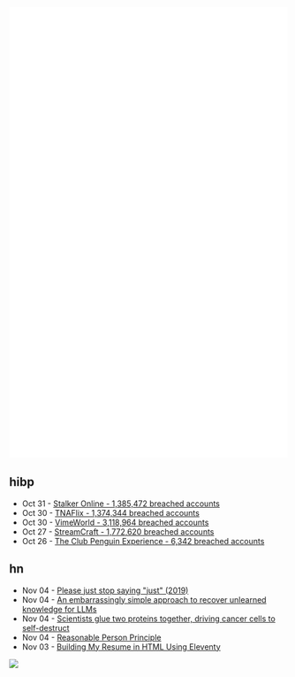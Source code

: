 ![Metrics](https://raw.githubusercontent.com/phixion/phixion/master/metrics.svg)

## hibp

<!--
for https://github.com/phixion/phixion/blob/main/.github/workflows/feeds.yml
-->
<!--START_SECTION:haveibeenpwnd-->
- Oct 31 - [Stalker Online - 1,385,472 breached accounts](https://haveibeenpwned.com/PwnedWebsites#StalkerOnline)
- Oct 30 - [TNAFlix - 1,374,344 breached accounts](https://haveibeenpwned.com/PwnedWebsites#TNAFlix)
- Oct 30 - [VimeWorld - 3,118,964 breached accounts](https://haveibeenpwned.com/PwnedWebsites#VimeWorld)
- Oct 27 - [StreamCraft - 1,772,620 breached accounts](https://haveibeenpwned.com/PwnedWebsites#StreamCraft)
- Oct 26 - [The Club Penguin Experience - 6,342 breached accounts](https://haveibeenpwned.com/PwnedWebsites#TheClubPenguinExperience)
<!--END_SECTION:haveibeenpwnd-->

## hn

<!--
for https://github.com/phixion/phixion/blob/main/.github/workflows/feeds.yml
-->
<!--START_SECTION:hn-->
- Nov 04 - [Please just stop saying "just" (2019)](https://sgringwe.com/2019/10/10/Please-just-stop-saying-just.html)
- Nov 04 - [An embarrassingly simple approach to recover unlearned knowledge for LLMs](https://arxiv.org/abs/2410.16454)
- Nov 04 - [Scientists glue two proteins together, driving cancer cells to self-destruct](https://med.stanford.edu/news/all-news/2024/10/protein-cancer.html)
- Nov 04 - [Reasonable Person Principle](https://www.cs.cmu.edu/~weigand/staff/)
- Nov 03 - [Building My Resume in HTML Using Eleventy](https://michaelengen.com/posts/my-eleventy-resume/)
<!--END_SECTION:hn-->

<!--
for https://yhype.me
-->
![](https://hit.yhype.me/github/profile?user_id=13013670)
